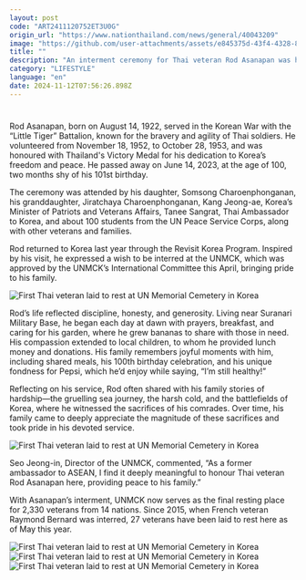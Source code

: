 ```yaml
---
layout: post
code: "ART2411120752ET3U0G"
origin_url: "https://www.nationthailand.com/news/general/40043209"
image: "https://github.com/user-attachments/assets/e845375d-43f4-4328-8683-b7e52b664f3f"
title: ""
description: "An interment ceremony for Thai veteran Rod Asanapan was held at the United Nations Memorial Cemetery in Korea (UNMCK) on November 11, following the annual Turn Toward Busan Memorial Ceremony."
category: "LIFESTYLE"
language: "en"
date: 2024-11-12T07:56:26.898Z
---
```


# 









Rod Asanapan, born on August 14, 1922, served in the Korean War with the “Little Tiger” Battalion, known for the bravery and agility of Thai soldiers. He volunteered from November 18, 1952, to October 28, 1953, and was honoured with Thailand's Victory Medal for his dedication to Korea’s freedom and peace. He passed away on June 14, 2023, at the age of 100, two months shy of his 101st birthday.

The ceremony was attended by his daughter, Somsong Charoenphonganan, his granddaughter, Jiratchaya Charoenphonganan, Kang Jeong-ae, Korea’s Minister of Patriots and Veterans Affairs, Tanee Sangrat, Thai Ambassador to Korea, and about 100 students from the UN Peace Service Corps, along with other veterans and families.

Rod returned to Korea last year through the Revisit Korea Program. Inspired by his visit, he expressed a wish to be interred at the UNMCK, which was approved by the UNMCK’s International Committee this April, bringing pride to his family.

  ![First Thai veteran laid to rest at UN Memorial Cemetery in Korea](https://github.com/user-attachments/assets/773ac76c-16ed-4288-9c48-8c9c7631326e)

Rod’s life reflected discipline, honesty, and generosity. Living near Suranari Military Base, he began each day at dawn with prayers, breakfast, and caring for his garden, where he grew bananas to share with those in need. His compassion extended to local children, to whom he provided lunch money and donations. His family remembers joyful moments with him, including shared meals, his 100th birthday celebration, and his unique fondness for Pepsi, which he’d enjoy while saying, “I’m still healthy!”

Reflecting on his service, Rod often shared with his family stories of hardship—the gruelling sea journey, the harsh cold, and the battlefields of Korea, where he witnessed the sacrifices of his comrades. Over time, his family came to deeply appreciate the magnitude of these sacrifices and took pride in his devoted service.

  ![First Thai veteran laid to rest at UN Memorial Cemetery in Korea](https://github.com/user-attachments/assets/18f2da3c-068e-4d61-a222-ad7524fa30e9)

Seo Jeong-in, Director of the UNMCK, commented, “As a former ambassador to ASEAN, I find it deeply meaningful to honour Thai veteran Rod Asanapan here, providing peace to his family.”

With Asanapan’s interment, UNMCK now serves as the final resting place for 2,330 veterans from 14 nations. Since 2015, when French veteran Raymond Bernard was interred, 27 veterans have been laid to rest here as of May this year.

   ![First Thai veteran laid to rest at UN Memorial Cemetery in Korea](https://media.nationthailand.com/uploads/images/contents/w1024/2024/11/lWmfKeBxrxw7247juNK0.webp?x-image-process=style/lg-webp)  ![First Thai veteran laid to rest at UN Memorial Cemetery in Korea](https://github.com/user-attachments/assets/77bb06c1-d7da-4583-bf66-6acfc295a026)   ![First Thai veteran laid to rest at UN Memorial Cemetery in Korea](https://media.nationthailand.com/uploads/images/contents/w1024/2024/11/fcLl24a5ogz4gKsbtSxI.webp?x-image-process=style/lg-webp)